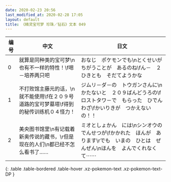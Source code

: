 ```yaml
---
date: 2020-02-23 20:56
last_modified_at: 2020-02-28 17:05
layout: default
title: 《精灵宝可梦 珍珠／钻石》文本 049
---
```

| 编号 | 中文 | 日文 |
| ---- | ---- | ---- |
| 0 | 就算是同种类的宝可梦\n也有不一样的特性！\f嗯－培养两只吧 | おなじ　ポケモンでも\nとくせいが　ちがうことが　あるのね\fん－　２ひきとも　そだてようかな |
| 1 | 不打败馆主藤元的话，\n就不能使用\f在２０９号道路的宝可梦墓塔\f得到的秘传训练机０４怪力！ | ジムリ－ダ－の　トウガンさんに\nかたないと　２０９ばんどうろの\fロストタワ－で　もらった　ひでんわざ\fかいりきが　つかえないの！！ |
| 2 | 美央图书馆里\n有记载着新奥传说的藏书，\r但是现在的人们\n都已经不怎么看书了…… | ミオとしょかん　には\nシンオウの　でんせつが\fかかれた　ほんが　あります\rでも　いまの　ひとは　ぜんぜん\nほんを　よんでくれなくて⋯⋯ |
{: .table .table-bordered .table-hover .xz-pokemon-text .xz-pokemon-text-DP }